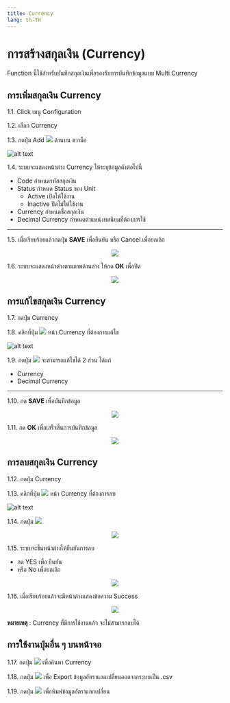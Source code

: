 ```yaml
---
title: Currency
lang: th-TH
---
```


# การสร้างสกุลเงิน (Currency)

Function นี้ใช้สำหรับบันทึกสกุลเงินเพื่อรองรับการบันทึกข้อมูลแบบ Multi Currency

## การเพิ่มสกุลเงิน Currency

1.1. Click เมนู Configuration

1.2. เลือก Currency

1.3. กดปุ่ม Add <img src="../add_icon.png" style="display: inline-block;" /> ด้านบน ขวามือ

![alt text](image-24.png)

1.4. ระบบจะแสดงหน้าต่าง Currency ให้ระบุข้อมูลดังต่อไปนี้

- Code กำหนดรหัสสกุลเงิน
- Status กำหนด Status ของ Unit
  - Active เปิดให้ใช้งาน
  - Inactive ปิดไม่ให้ใช้งาน
- Currency กำหนดชื่อสกุลเงิน
- Decimal Currency กำหนดตำแหน่งทศนิยมที่ต้องการใช้

---

1.5. เมื่อเรียบร้อยแล้วกดปุ่ม **<span class="btn">SAVE</span>** เพื่อยืนยัน หรือ Cancel เพื่อยกเลิก

<p align="center">
    <img src="./image-25.png"  />
</p>

1.6. ระบบจะแสดงหน้าต่างตามภาพด้านล่าง ให้กด **<span class="btn">OK</span>** เพื่อปิด

<p align="center">
    <img src="./image-18.png"  />
</p>

## การแก้ไขสกุลเงิน Currency

1.7. กดปุ่ม Currency

1.8. คลิกที่ปุ่ม <img src="./visibility.png" style="display: inline-block;" /> หน้า Currency ที่ต้องการแก้ไข

![alt text](image-26.png)

1.9. กดปุ่ม <img src="../edit_icon.png" style="display: inline-block;" /> จะสามารถแก้ไขได้ 2 ส่วน ได้แก่

- Currency
- Decimal Currency

---

1.10. กด **<span class="btn">SAVE</span>** เพื่อบันทึกข้อมูล

<p align="center">
    <img src="./image-27.png"  />
</p>

1.11. กด **<span class="btn">OK</span>** เพื่อเสร็จสิ้นการบันทึกข้อมูล

<p align="center">
    <img src="./image-18.png"  />
</p>

## การลบสกุลเงิน Currency

1.12. กดปุ่ม Currency

1.13. คลิกที่ปุ่ม <img src="./visibility.png" style="display: inline-block;" /> หน้า Currency ที่ต้องการลบ

![alt text](image-28.png)

1.14. กดปุ่ม <img src="../del_icon.png" style="display: inline-block;" />

<p align="center">
    <img src="./image-29.png"  />
</p>

1.15. ระบบจะขึ้นหน้าต่างให้ยืนยันการลบ

- กด YES เพื่อ ยืนยัน
- หรือ No เพื่อยกเลิก

<p align="center">
    <img src="./image-23.png"  />
</p>

1.16. เมื่อเรียบร้อยแล้วจะมีหน้าต่างแสดงข้อความ Success

<p align="center">
    <img src="./image-18.png"  />
</p>

**หมายเหตุ** : Currency ที่มีการใช้งานแล้ว จะไม่สามารถลบได้

## การใช้งานปุ่มอื่น ๆ บนหน้าจอ

1.17. กดปุ่ม <img src="../search_icon.svg" style="display: inline-block;" /> เพื่อค้นหา Currency

1.18. กดปุ่ม <img src="../cloud_download_icon.svg" style="display: inline-block;" /> เพื่อ Export ข้อมูลอัตราแลกเปลี่ยนออกจากระบบเป็น .csv

1.19. กดปุ่ม <img src="../print_icon.svg" style="display: inline-block;" /> เพื่อพิมพ์ข้อมูลอัตราแลกเปลี่ยน
